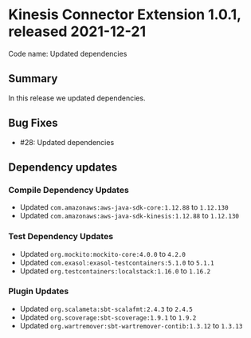 # Kinesis Connector Extension 1.0.1, released 2021-12-21

Code name: Updated dependencies

## Summary

In this release we updated dependencies.

## Bug Fixes

* #28: Updated dependencies

## Dependency updates

### Compile Dependency Updates

* Updated `com.amazonaws:aws-java-sdk-core:1.12.88` to `1.12.130`
* Updated `com.amazonaws:aws-java-sdk-kinesis:1.12.88` to `1.12.130`

### Test Dependency Updates

* Updated `org.mockito:mockito-core:4.0.0` to `4.2.0`
* Updated `com.exasol:exasol-testcontainers:5.1.0` to `5.1.1`
* Updated `org.testcontainers:localstack:1.16.0` to `1.16.2`

### Plugin Updates

* Updated `org.scalameta:sbt-scalafmt:2.4.3` to `2.4.5`
* Updated `org.scoverage:sbt-scoverage:1.9.1` to `1.9.2`
* Updated `org.wartremover:sbt-wartremover-contib:1.3.12` to `1.3.13`
